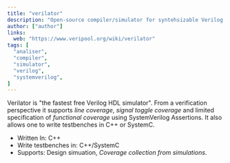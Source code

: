 ```yaml
---
title: "verilator"
description: "Open-source compiler/simulator for syntehsizable Verilog or SystemVerilog"
author: ["author"]
links:
  web: "https://www.veripool.org/wiki/verilator"
tags: [
  "analiser",
  "compiler",
  "simulator",
  "verilog",
  "systemverilog",
]
---
```


Verilator is "the fastest free Verilog HDL simulator". From a verification
perspective it supports *line coverage*, *signal toggle coverage* and limited
specification of *functional coverage* using SystemVerilog Assertions.
It also allows one to write testbenches in C++ or SystemC.

<!--more-->

- Written In: C++
- Write testbenches in: C++/SystemC
- Supports: Design simuation, *Coverage collection from simulations*.

